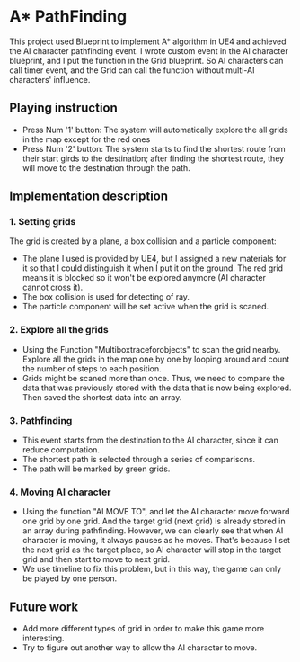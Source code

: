 A* PathFinding
===
This project used Blueprint to implement A* algorithm in UE4 and achieved the AI character pathfinding event. I wrote custom event in the AI character blueprint, and I put the function in the Grid blueprint. So AI characters can call timer event, and the Grid can call the function without multi-AI characters' influence.  

Playing instruction
--
* Press Num '1' button: The system will automatically explore the all grids in the map except for the red ones
* Press Num '2' button: The system starts to find the shortest route from their start girds to the destination; after finding the shortest route, they will move to the destination through the path.

Implementation description
--
### 1. Setting grids
The grid is created by a plane, a box collision and a particle component:
* The plane I used is provided by UE4, but I assigned a new materials for it so that I could distinguish it when I put it on the ground. The red grid means it is blocked so it won't be explored anymore (AI character cannot cross it). 
* The box collision is used for detecting of ray.
* The particle component will be set active when the grid is scaned.

### 2. Explore all the grids
* Using the Function "Multiboxtraceforobjects" to scan the grid nearby. Explore all the grids in the map one by one by looping around and count the number of steps to each position. 
* Grids might be scaned more than once. Thus, we need to compare the data that was previously stored with the data that is now being explored. Then saved the shortest data into an array.

### 3. Pathfinding
* This event starts from the destination to the AI character, since it can reduce computation.
* The shortest path is selected through a series of comparisons.
* The path will be marked by green grids.

### 4. Moving AI character
* Using the function "AI MOVE TO", and let the AI character move forward one grid by one grid. And the target grid (next grid) is already stored in an array during pathfinding. However, we can clearly see that when AI character is moving, it always pauses as he moves. That's because I set the next grid as the target place, so AI character will stop in the target grid and then start to move to next grid.
* We use timeline to fix this problem, but in this way, the game can only be played by one person.

Future work
--
* Add more different types of grid in order to make this game more interesting.
* Try to figure out another way to allow the AI character to move.
